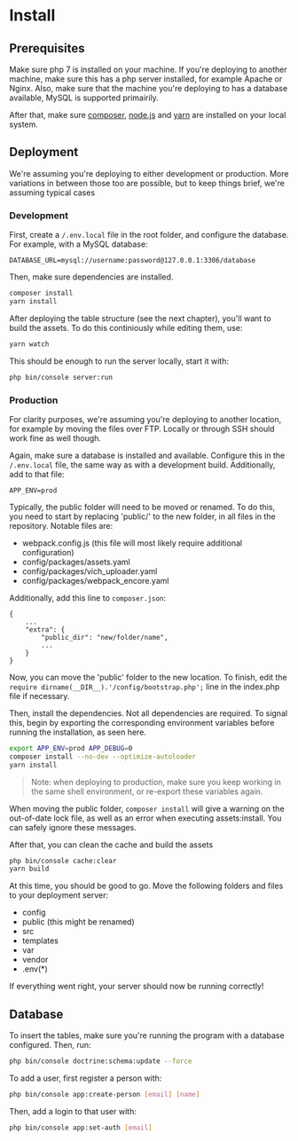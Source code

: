# Install

## Prerequisites
Make sure php 7 is installed on your machine. If you're deploying to another
machine, make sure this has a php server installed, for example Apache or Nginx.
Also, make sure that the machine you're deploying to has a database available,
MySQL is supported primairily.

After that, make sure [composer](https://getcomposer.org/), [node.js](https://nodejs.org/) 
and [yarn](https://yarnpkg.com/) are installed on your local system.

## Deployment
We're assuming you're deploying to either development or production. More
variations in between those too are possible, but to keep things brief, we're
assuming typical cases

### Development
First, create a ```/.env.local``` file in the root folder, and configure the 
database. For example, with a MySQL database:

```DATABASE_URL=mysql://username:password@127.0.0.1:3306/database```

Then, make sure dependencies are installed.

```bash
composer install
yarn install
```

After deploying the table structure (see the next chapter), you'll want to build
the assets. To do this continiously while editing them, use:

```bash
yarn watch
```

This should be enough to run the server locally, start it with:

```bash
php bin/console server:run
```

### Production
For clarity purposes, we're assuming you're deploying to another location, for
example by moving the files over FTP. Locally or through SSH should work fine
as well though.

Again, make sure a database is installed and available. Configure this in the
```/.env.local``` file, the same way as with a development build. Additionally,
add to that file:

```APP_ENV=prod```

Typically, the public folder will need to be moved or renamed. To do this,
you need to start by replacing 'public/' to the new folder, in all files
in the repository. Notable files are:

* webpack.config.js (this file will most likely require additional configuration)
* config/packages/assets.yaml
* config/packages/vich_uploader.yaml
* config/packages/webpack_encore.yaml

Additionally, add this line to ```composer.json```:

```
{
    ...
    "extra": {
        "public_dir": "new/folder/name",
        ...
    }
}
```

Now, you can move the 'public' folder to the new location. To finish, edit the 
```require dirname(__DIR__).'/config/bootstrap.php';``` line in the index.php
file if necessary.

Then, install the dependencies. Not all dependencies are required. To signal
this, begin by exporting the corresponding environment variables before running
the installation, as seen here.

```bash
export APP_ENV=prod APP_DEBUG=0
composer install --no-dev --optimize-autoloader
yarn install
```

> Note: when deploying to production, make sure you keep working in the same
> shell environment, or re-export these variables again.

When moving the public folder, ```composer install``` will give a warning on the
out-of-date lock file, as well as an error when executing assets:install. You
can safely ignore these messages.

After that, you can clean the cache and build the assets

```bash
php bin/console cache:clear
yarn build
```

At this time, you should be good to go. Move the following folders and files to
your deployment server:

* config
* public (this might be renamed)
* src
* templates
* var
* vendor
* .env(*)

If everything went right, your server should now be running correctly!

## Database
To insert the tables, make sure you're running the program with a database
configured. Then, run:

```bash
php bin/console doctrine:schema:update --force
```

To add a user, first register a person with:

```bash
php bin/console app:create-person [email] [name]
```

Then, add a login to that user with:

```bash
php bin/console app:set-auth [email]
```